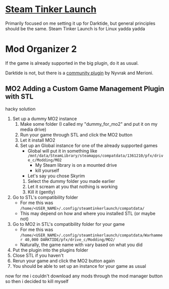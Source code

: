 # [Steam Tinker Launch](https://github.com/sonic2kk/steamtinkerlaunch)
Primarily focused on me setting it up for Darktide, but general principles should be the same. Steam Tinker Launch is for Linux yadda yadda

# Mod Organizer 2
If the game is already supported in the big plugin, do it as usual.

Darktide is not, but there is a [community plugin](https://www.nexusmods.com/warhammer40kdarktide/mods/492) by Nyvrak and Merioni. 

## MO2 Adding a Custom Game Management Plugin with STL
hacky solution
1) Set up a dummy MO2 instance 
    1) Make some folder (I called my "dummy_for_mo2" and put it on my media drive)
    2) Run your game through STL and click the MO2 button
    3) Let it install MO2
    4) Set up an Global instance for one of the already supported games
        - Global will put it in something like `/mnt/data/SteamLibrary/steamapps/compatdata/1361210/pfx/drive_c/Modding/MO2`
            - My Steam library is on a mounted drive
            - kill yourself
        - Let's say you chose Skyrim
        1) Select the dummy folder you made earlier
        2) Let it scream at you that nothing is working
        3) Kill it (gently)
2) Go to STL's compatibility folder
    - For me this was `/home/<USER_NAME>/.config/steamtinkerlaunch/compatdata/`
    - This may depend on how and where you installed STL (or maybe not)
3) Go to MO2 in STL's compatibility folder for your game
    - For me this was `/home/<USER_NAME>/.config/steamtinkerlaunch/compatdata/Warhammer 40,000 DARKTIDE/pfx/drive_c/Modding/MO2/`
    - Naturally, the game name with vary based on what you did
4) Put the plugin into the plugins folder
5) Close STL if you haven't
6) Rerun your game and click the MO2 button again
7) You should be able to set up an instance for your game as usual

now for me i couldn't download any mods through the mod manager button so then i decided to kill myself